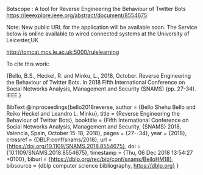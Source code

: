 Botscope : A tool for Reverse Engineering the Behaviour of Twitter Bots
https://ieeexplore.ieee.org/abstract/document/8554675


Note: New public URL for the application will be available soon. The Service below is online available to wired connected systems at the University of Leicester,UK


http://tomcat.mcs.le.ac.uk:5000/rulelearning

To cite this work:


{Bello, B.S., Heckel, R. and Minku, L., 2018, October. Reverse Engineering the Behaviour of Twitter Bots. In 2018 Fifth International Conference on Social Networks Analysis, Management and Security (SNAMS) (pp. 27-34). IEEE.}

BibText
@inproceedings{bello2018reverse,
  author    = {Bello Shehu Bello and
               Reiko Heckel and
               Leandro L. Minku},
  title     = {Reverse Engineering the Behaviour of Twitter Bots},
  booktitle = {Fifth International Conference on Social Networks Analysis, Management
               and Security, {SNAMS} 2018, Valencia, Spain, October 15-18, 2018},
  pages     = {27--34},
  year      = {2018},
  crossref  = {DBLP:conf/snams/2018},
  url       = {https://doi.org/10.1109/SNAMS.2018.8554675},
  doi       = {10.1109/SNAMS.2018.8554675},
  timestamp = {Thu, 06 Dec 2018 13:54:27 +0100},
  biburl    = {https://dblp.org/rec/bib/conf/snams/BelloHM18},
  bibsource = {dblp computer science bibliography, https://dblp.org}
}

